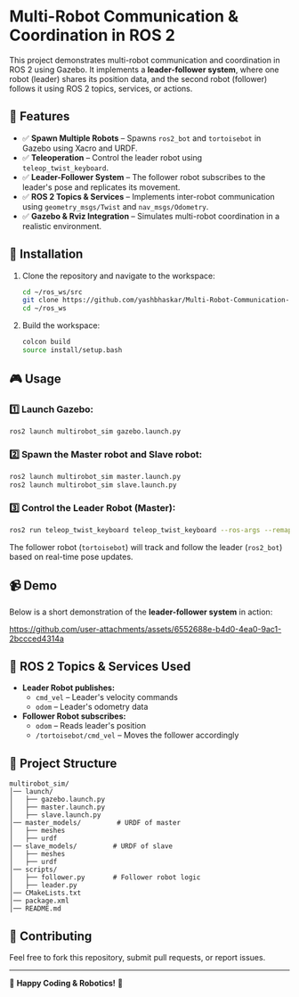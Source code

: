 
# Multi-Robot Communication & Coordination in ROS 2

This project demonstrates multi-robot communication and coordination in ROS 2 using Gazebo. It implements a **leader-follower system**, where one robot (leader) shares its position data, and the second robot (follower) follows it using ROS 2 topics, services, or actions.

## 📌 Features
- ✅ **Spawn Multiple Robots** – Spawns `ros2_bot` and `tortoisebot` in Gazebo using Xacro and URDF.
- ✅ **Teleoperation** – Control the leader robot using `teleop_twist_keyboard`.
- ✅ **Leader-Follower System** – The follower robot subscribes to the leader's pose and replicates its movement.
- ✅ **ROS 2 Topics & Services** – Implements inter-robot communication using `geometry_msgs/Twist` and `nav_msgs/Odometry`.
- ✅ **Gazebo & Rviz Integration** – Simulates multi-robot coordination in a realistic environment.

## 🚀 Installation

1. Clone the repository and navigate to the workspace:
   ```bash
   cd ~/ros_ws/src
   git clone https://github.com/yashbhaskar/Multi-Robot-Communication-Coordination-in-ROS2.git
   cd ~/ros_ws
   ```
2. Build the workspace:
   ```bash
   colcon build
   source install/setup.bash
   ```

## 🎮 Usage

### 1️⃣ Launch Gazebo:
```bash
ros2 launch multirobot_sim gazebo.launch.py
```

### 2️⃣ Spawn the Master robot and Slave robot:
```bash
ros2 launch multirobot_sim master.launch.py
ros2 launch multirobot_sim slave.launch.py
```

### 3️⃣ Control the Leader Robot (Master):
```bash
ros2 run teleop_twist_keyboard teleop_twist_keyboard --ros-args --remap cmd_vel:=/cmd_vel
```

The follower robot (`tortoisebot`) will track and follow the leader (`ros2_bot`) based on real-time pose updates.

## 📹 Demo
Below is a short demonstration of the **leader-follower system** in action:

https://github.com/user-attachments/assets/6552688e-b4d0-4ea0-9ac1-2bccced4314a


## 📜 ROS 2 Topics & Services Used
- **Leader Robot publishes:**
  - `cmd_vel` – Leader's velocity commands
  - `odom` – Leader's odometry data
- **Follower Robot subscribes:**
  - `odom` – Reads leader's position
  - `/tortoisebot/cmd_vel` – Moves the follower accordingly

## 📂 Project Structure
```
multirobot_sim/
│── launch/
│   ├── gazebo.launch.py
│   ├── master.launch.py
│   ├── slave.launch.py
│── master_models/         # URDF of master
│   ├── meshes
│   ├── urdf
│── slave_models/         # URDF of slave
│   ├── meshes
│   ├── urdf
│── scripts/
│   ├── follower.py       # Follower robot logic
│   ├── leader.py
│── CMakeLists.txt
│── package.xml
│── README.md
```

## 🤝 Contributing
Feel free to fork this repository, submit pull requests, or report issues.


---
🚀 **Happy Coding & Robotics!** 🤖

